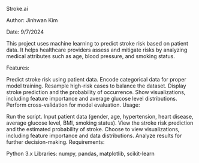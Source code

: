 Stroke.ai

Author: Jinhwan Kim

Date: 9/7/2024

This project uses machine learning to predict stroke risk based on patient data. It helps healthcare providers assess and mitigate risks by analyzing medical attributes such as age, blood pressure, and smoking status.

Features:

Predict stroke risk using patient data.
Encode categorical data for proper model training.
Resample high-risk cases to balance the dataset.
Display stroke prediction and the probability of occurrence.
Show visualizations, including feature importance and average glucose level distributions.
Perform cross-validation for model evaluation.
Usage:

Run the script.
Input patient data (gender, age, hypertension, heart disease, average glucose level, BMI, smoking status).
View the stroke risk prediction and the estimated probability of stroke.
Choose to view visualizations, including feature importance and data distributions.
Analyze results for further decision-making.
Requirements:

Python 3.x
Libraries: numpy, pandas, matplotlib, scikit-learn
